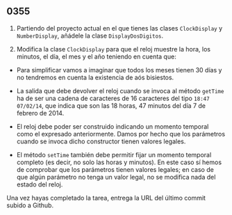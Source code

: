 ## 0355

1. Partiendo del proyecto actual en el que tienes las clases `ClockDisplay` y `NumberDisplay`, añádele la clase `DisplayDosDigitos`.

2. Modifica la clase `ClockDisplay` para que el reloj muestre la hora, los minutos, el día, el mes y el año teniendo en cuenta que:
 
  * Para simplificar vamos a imaginar que todos los meses tienen 30 días y no tendremos en cuenta la existencia de aós bisiestos. 

  * La salida que debe devolver el reloj cuando se invoca al método `getTime` ha de ser una cadena de caracteres de 16 caracteres del tipo `18:47 07/02/14`, que indica que son las 18 horas, 47 minutos del día 7 de febrero de 2014.

  * El reloj debe poder ser construido indicando un momento temporal como el expresado anteriormente. Damos por hecho que los parámetros cuando se invoca dicho constructor tienen valores legales.
  
  * El método `setTime` también debe permitir fijar un momento temporal completo (es decir, no solo las horas y minutos). En este caso sí hemos de comprobar que los parámetros tienen valores legales; en caso de que algún parámetro no tenga un valor legal, no se modifica nada del estado del reloj.

Una vez hayas completado la tarea, entrega la URL del último commit subido a Github.
